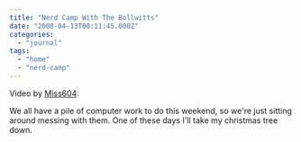```yaml
---
title: "Nerd Camp With The Bollwitts"
date: "2008-04-13T00:11:45.000Z"
categories: 
  - "journal"
tags: 
  - "home"
  - "nerd-camp"
---
```


Video by [Miss604](http://miss604.com):

   

We all have a pile of computer work to do this weekend, so we're just sitting around messing with them. One of these days I'll take my christmas tree down.
